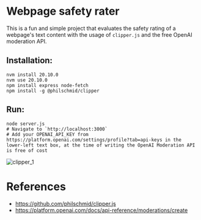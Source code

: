 # Webpage safety rater

This is a fun and simple project that evaluates the safety rating of a webpage's text content with the usage of `clipper.js` and the free OpenAI moderation API.


## Installation:
```
nvm install 20.10.0
nvm use 20.10.0
npm install express node-fetch
npm install -g @philschmid/clipper

```


## Run:
```
node server.js
# Navigate to `http://localhost:3000`
# Add your OPENAI_API_KEY from https://platform.openai.com/settings/profile?tab=api-keys in the lower-left text box, at the time of writing the OpenAI Moderation API is free of cost
```

![clipper_1](https://github.com/tripathiarpan20/webpage_openai_moderation/assets/42506819/bfb9eba5-253a-4fa1-801a-2eb2d8e2f5a0)



# References

- https://github.com/philschmid/clipper.js
- https://platform.openai.com/docs/api-reference/moderations/create
